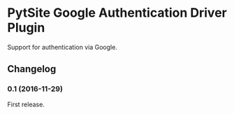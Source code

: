 # PytSite Google Authentication Driver Plugin

Support for authentication via Google.


## Changelog

### 0.1 (2016-11-29)
First release.
